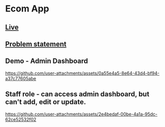 # Ecom App

## [Live](https://ecommerce-app-with-admin-dashboard.vercel.app)
## [Problem statement](https://github.com/akshaya-biswal/my-app-ts/blob/RF/projects/E-Commerce%20Admin%20Panel.md)

## Demo - Admin Dashboard

https://github.com/user-attachments/assets/0a55e4a5-8e64-43d4-bf94-a37c77605abe

## Staff role - can access admin dashboard, but can't add, edit or update.

https://github.com/user-attachments/assets/2e4bedaf-00be-4a1a-95dc-62ce52532f02

